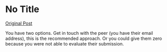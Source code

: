 # No Title

[Original Post](https://discourse.onlinedegree.iitm.ac.in/t/169888/31)

<p>You have two options. Get in touch with the peer (you have their email address), this is the recommended approach. Or you could give them zero because you were not able to evaluate their submission.</p>